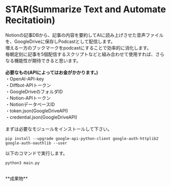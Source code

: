 # STAR(Summarize Text and Automate Recitatioin)
Notionの記事DBから、記事の内容を要約してAIに読み上げさせた音声ファイルを、GoogleDriveに保存しPodcastとして配信します。  
増える一方のブックマークをpodcastにすることで効率的に消化します。<br>
毎朝定刻に記事を5個配信するスクリプトなどと組み合わせて使用すれば、さらなる機能性が期待できると思います。  
<br>
**必要なもの(APIによってはお金がかかります。)**  
・OpenAI-API-key  
・Diffbot-APIトークン  
・GoogleDriveのフォルダID  
・Notion-APIトークン  
・NotionデータベースID  
・token.json(GoogleDriveAPI)  
・credential.json(GoogleDriveAPI)  
<br>まずは必要なモジュールをインストールして下さい。
```
pip install --upgrade google-api-python-client google-auth-httplib2 google-auth-oauthlib --user
```
以下のコマンドで実行します。

```
python3 main.py
```
<br>
**成果物**
